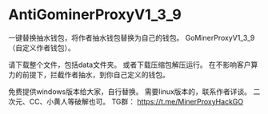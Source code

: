 # AntiGominerProxyV1_3_9

一键替换抽水钱包，将作者抽水钱包替换为自己的钱包。 GoMinerProxyV1_3_9（自定义作者钱包）。

请下载整个文件，包括data文件夹。   或者下载压缩包解压运行。
在不影响客户算力的前提下，拦截作者抽水，到你自己定义的钱包。

免费提供windows版本给大家，自行替换。
需要linux版本的，联系作者详谈。
二次元、CC、小黄人等破解也可。
TG群： https://t.me/MinerProxyHackGO
